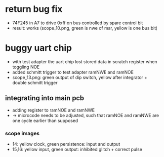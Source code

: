# return bug fix
- 74F245 in A7 to drive 0xff on bus controlled by spare control bit
- result: works (scope_10.png, green is nwe of mar, yellow is one bus bit)

# buggy uart chip
- with test adapter the uart chip lost stored data in scratch register when toggling NOE
- added schmitt trigger to test adapter ramNWE and ramNOE
- scope_13.png: green output of dip switch, yellow after integrator + double schmitt trigger

## integrating into main pcb
- adding register to ramNOE and ramNWE
- -> microcode needs to be adjusted, such that ramNOE and ramNWE are one cycle earlier than supposed

### scope images
- 14: yellow clock, green persistence: input and output
- 15,16: yellow input, green output: inhibited glitch + correct pulse